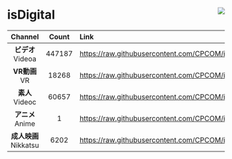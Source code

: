 # isDigital <img align="right" src="https://img.shields.io/github/last-commit/CPCOM/isDigital"/>  
  
| Channel | Count | Link |  
| :-----: | :---: | :--- |  
|**ビデオ**<br />Videoa | 447187 | https://raw.githubusercontent.com/CPCOM/isDigital/main/Videoa.txt |  
|**VR動画**<br />VR | 18268 | https://raw.githubusercontent.com/CPCOM/isDigital/main/VR.txt |  
|**素人**<br />Videoc | 60657 | https://raw.githubusercontent.com/CPCOM/isDigital/main/Videoc.txt |  
|**アニメ**<br />Anime | 1 | https://raw.githubusercontent.com/CPCOM/isDigital/main/Anime.txt |  
|**成人映画**<br />Nikkatsu | 6202 | https://raw.githubusercontent.com/CPCOM/isDigital/main/Nikkatsu.txt |  
